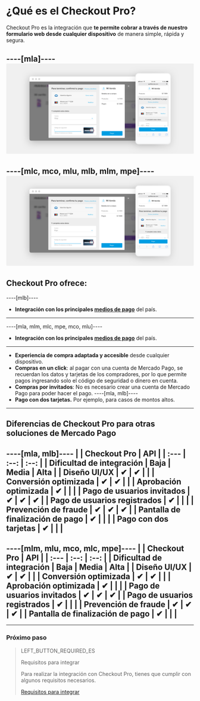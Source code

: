 # ¿Qué es el Checkout Pro?

Checkout Pro es la integración que **te permite cobrar a través de nuestro formulario web desde cualquier dispositivo** de manera simple, rápida y segura.

----[mla]----
![Basic-Checkout](/images/web-payment-checkout/cho-modal-mobile.png)
------------
----[mlc, mco, mlu, mlb, mlm, mpe]----
![Basic-Checkout](/images/web-payment-checkout/checkout-modal-sv.png)
------------

## Checkout Pro ofrece:

----[mlb]----
* **Integración con los principales [medios de pago](https://www.mercadopago.com.br/ajuda/meios-de-pagamento-parcelamento_265)** del país.
------------
----[mla, mlm, mlc, mpe, mco, mlu]----
* **Integración con los principales [medios de pago](https://www.mercadopago[FAKER][URL][DOMAIN]/ayuda/medios-de-pago-cuotas-promociones_264)** del país.
------------
* **Experiencia de compra adaptada y accesible** desde cualquier dispositivo.
* **Compras en un click**: al pagar con una cuenta de Mercado Pago, se recuerdan los datos y tarjetas de los compradores, por lo que permite pagos ingresando solo el código de seguridad o dinero en cuenta.
* **Compras por invitados**: No es necesario crear una cuenta de Mercado Pago para poder hacer el pago.
----[mla, mlb]----
* **Pago con dos tarjetas.** Por ejemplo, para casos de montos altos.
------------

## Diferencias de Checkout Pro para otras soluciones de Mercado Pago

----[mla, mlb]----
|                                       | Checkout Pro | API |
| :--- | :--: | :--: |
| Dificultad de integración             | Baja | Media | Alta |
| Diseño UI/UX                          | ✔ | ✔ |   |
| Conversión optimizada                 | ✔ | ✔ |   |
| Aprobación optimizada                 | ✔ |   |   |
| Pago de usuarios invitados            | ✔ | ✔ | ✔ |
| Pago de usuarios registrados          | ✔ |   |   |
| Prevención de fraude                  | ✔ | ✔ | ✔ |
| Pantalla de finalización de pago      | ✔ |   |   |
| Pago con dos tarjetas                 | ✔ |   |   |
------------
----[mlm, mlu, mco, mlc, mpe]----
|                                       | Checkout Pro | API |
| :--- | :--: | :--: |
| Dificultad de integración             | Baja | Media | Alta |
| Diseño UI/UX                          | ✔ | ✔ |   |
| Conversión optimizada                 | ✔ | ✔ |   |
| Aprobación optimizada                 | ✔ |   |   |
| Pago de usuarios invitados            | ✔ | ✔ | ✔ |
| Pago de usuarios registrados          | ✔ |   |   |
| Prevención de fraude                  | ✔ | ✔ | ✔ |
| Pantalla de finalización de pago      | ✔ |   |   |
------------

---

### Próximo paso

> LEFT_BUTTON_REQUIRED_ES
>
> Requisitos para integrar
>
> Para realizar la integración con Checkout Pro, tienes que cumplir con algunos requisitos necesarios.
>
> [Requisitos para integrar](https://www.mercadopago[FAKER][URL][DOMAIN]/developers/es/guides/online-payments/checkout-pro/previous-requirements)
>
